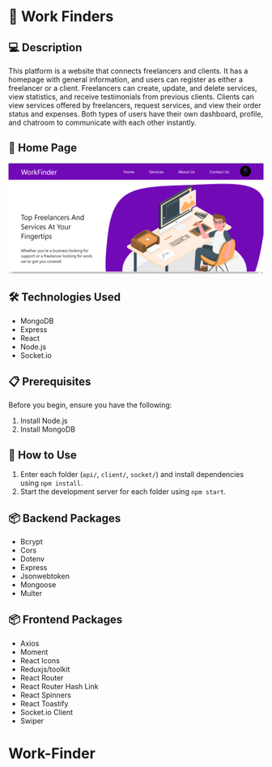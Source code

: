 # 🚀 Work Finders

## 💻 Description

This platform is a website that connects freelancers and clients. It has a homepage with general information, and users can register as either a freelancer or a client. Freelancers can create, update, and delete services, view statistics, and receive testimonials from previous clients. Clients can view services offered by freelancers, request services, and view their order status and expenses. Both types of users have their own dashboard, profile, and chatroom to communicate with each other instantly.

## 🎥 Home Page

[![Work Wonders - Freelance Website App](https://github.com/itssouray/Work-Finder/blob/main/client/src/assets/Images/Miniature.png)]()


## 🛠️ Technologies Used

- MongoDB
- Express
- React
- Node.js
- Socket.io

## 📋 Prerequisites

Before you begin, ensure you have the following:

1. Install Node.js
2. Install MongoDB

## 🔧 How to Use

1. Enter each folder (`api/`, `client/`, `socket/`) and install dependencies using `npm install`.
2. Start the development server for each folder using `npm start`.

## 📦 Backend Packages

- Bcrypt
- Cors
- Dotenv
- Express
- Jsonwebtoken
- Mongoose
- Multer

## 📦 Frontend Packages

- Axios
- Moment
- React Icons
- Reduxjs/toolkit
- React Router
- React Router Hash Link
- React Spinners
- React Toastify
- Socket.io Client
- Swiper
# Work-Finder
